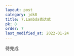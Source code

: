 ```yaml
---
layout: post
category: jdk8
title: 7.Lambda表达式
pk: 8
order: 7
last_modified_at: 2022-01-24
---
```


待完成